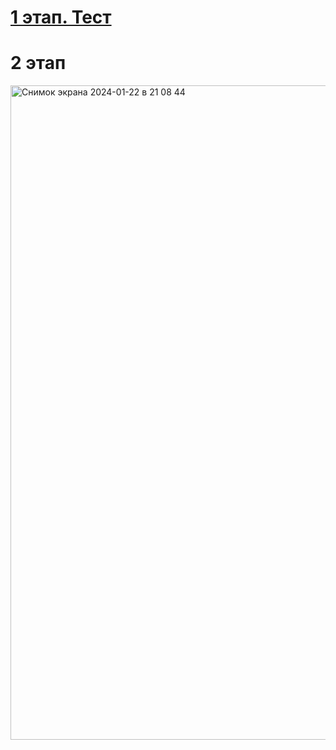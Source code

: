 # [1 этап. Тест](https://docs.google.com/document/d/14If9CziPC-UT3JoDvUOt0Fim0Yxic7rWmuTqeWzPOs8/edit?usp=sharing)
# 2 этап
<img width="1047" alt="Снимок экрана 2024-01-22 в 21 08 44" src="https://github.com/Katya6589/Semestr_6/assets/113089569/19427aa9-87c2-4933-bd86-8d212ff86f06">
